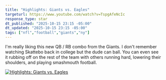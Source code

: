 ```yaml
---
title: "Highlights: Giants vs. Eagles"
targeturl: https://www.youtube.com/watch?v=TspgAfeNcIc
response_type: star
dt_published: "2025-10-15 23:15 -05:00"
dt_updated: "2025-10-15 23:15 -05:00"
tags: ["nfl","football","giants","ny"]
---
```


I'm really liking this new QB / RB combo from the Giants. I don't remember watching Skattebo back in college but the dude can ball. You can even see it rubbing off on the rest of the team with others running hard, lowering their shoulders, and playing smashmouth football.

[![Highlights: Giants vs. Eagles](http://img.youtube.com/vi/TspgAfeNcIc/0.jpg)](https://www.youtube.com/watch?v=TspgAfeNcIc "Highlights: Giants vs. Eagles")

